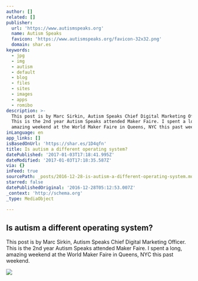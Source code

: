 ```yaml
---
author: []
related: []
publisher:
  url: 'https://www.autismspeaks.org'
  name: Autism Speaks
  favicon: 'https://www.autismspeaks.org/favicon-32x32.png'
  domain: shar.es
keywords:
  - jpg
  - img
  - autism
  - default
  - blog
  - files
  - sites
  - images
  - apps
  - romibo
description: >-
  This post is by Marc Sirkin, Autism Speaks Chief Digital Marketing Officer.
  This is the 2nd year Autism Speaks attended Maker Faire. I spent a long,
  amazing weekend at the World Maker Faire in Queens, NYC this past weekend.
inLanguage: en
app_links: []
isBasedOnUrl: 'https://shar.es/1D4qfn'
title: Is autism a different operating system?
datePublished: '2017-01-03T17:18:41.995Z'
dateModified: '2017-01-03T17:18:35.587Z'
via: {}
inFeed: true
sourcePath: _posts/2016-12-28-is-autism-a-different-operating-system.md
starred: false
datePublishedOriginal: '2016-12-28T05:12:53.007Z'
_context: 'http://schema.org'
_type: MediaObject

---
```

<article style=""><h1>Is autism a different operating system?</h1><p>This post is by Marc Sirkin, Autism Speaks Chief Digital Marketing Officer. This is the 2nd year Autism Speaks attended Maker Faire. I spent a long, amazing weekend at the World Maker Faire in Queens, NYC this past weekend.</p><img src="https://www.autismspeaks.org/sites/default/files/images/news/showing-off-ipad-apps-thumb.jpg" /></article>